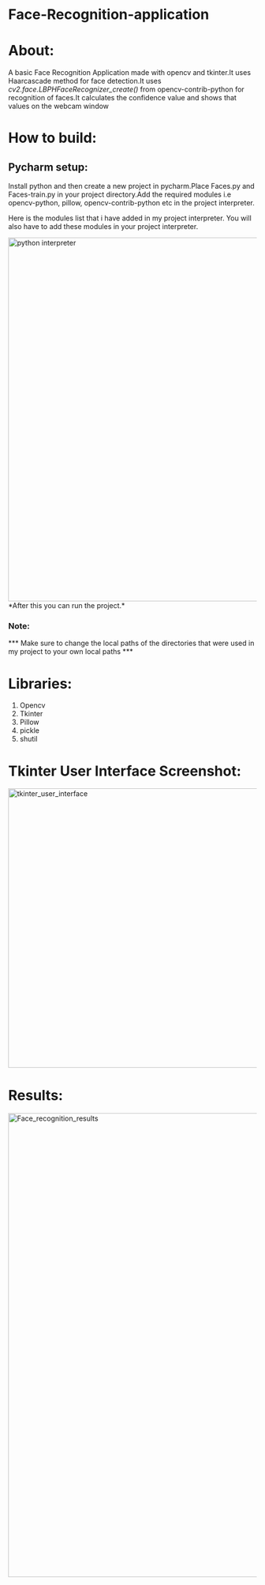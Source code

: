 # Face-Recognition-application

# About:
A basic Face Recognition Application made with opencv and tkinter.It uses Haarcascade method for face detection.It uses *cv2.face.LBPHFaceRecognizer_create()*
from opencv-contrib-python for recognition of faces.It calculates the confidence value and shows that values on the webcam window

# How to build:
## Pycharm setup:

Install python and then create a new project in pycharm.Place Faces.py and Faces-train.py in your project directory.Add the required modules i.e opencv-python,
pillow, opencv-contrib-python etc in the project interpreter.

Here is the modules list that i have added in my project interpreter. You will also have to add these modules in your project interpreter.

<img width="737" alt="python interpreter" src="https://user-images.githubusercontent.com/61515279/177863132-2961d90e-551d-42e0-902b-241714718919.PNG">
*After this you can run the project.*

### Note:
*** Make sure to change the local paths of the directories that were used in my project to your own local paths *** 


# Libraries:
1. Opencv
2. Tkinter
3. Pillow
4. pickle
5. shutil


# Tkinter User Interface Screenshot:
<img width="566" alt="tkinter_user_interface" src="https://user-images.githubusercontent.com/61515279/177861598-bebd13ad-dcd8-48bb-a5d6-5dfdf0d4e74d.PNG">


# Results:
<img width="940" alt="Face_recognition_results" src="https://user-images.githubusercontent.com/61515279/177865077-803ff74c-be2e-4e9a-a8df-22aa639a7c41.PNG">


